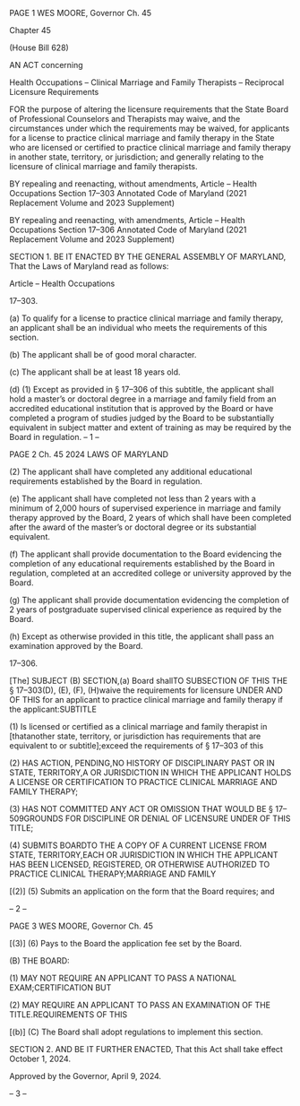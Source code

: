 PAGE 1
WES MOORE, Governor Ch. 45

Chapter 45

(House Bill 628)

AN ACT concerning

Health Occupations – Clinical Marriage and Family Therapists – Reciprocal
Licensure Requirements

FOR the purpose of altering the licensure requirements that the State Board of Professional
Counselors and Therapists may waive, and the circumstances under which the
requirements may be waived, for applicants for a license to practice clinical marriage
and family therapy in the State who are licensed or certified to practice clinical
marriage and family therapy in another state, territory, or jurisdiction; and
generally relating to the licensure of clinical marriage and family therapists.

BY repealing and reenacting, without amendments,
Article – Health Occupations
Section 17–303
Annotated Code of Maryland
(2021 Replacement Volume and 2023 Supplement)

BY repealing and reenacting, with amendments,
Article – Health Occupations
Section 17–306
Annotated Code of Maryland
(2021 Replacement Volume and 2023 Supplement)

SECTION 1. BE IT ENACTED BY THE GENERAL ASSEMBLY OF MARYLAND,
That the Laws of Maryland read as follows:

Article – Health Occupations

17–303.

(a) To qualify for a license to practice clinical marriage and family therapy, an
applicant shall be an individual who meets the requirements of this section.

(b) The applicant shall be of good moral character.

(c) The applicant shall be at least 18 years old.

(d) (1) Except as provided in § 17–306 of this subtitle, the applicant shall hold
a master’s or doctoral degree in a marriage and family field from an accredited educational
institution that is approved by the Board or have completed a program of studies judged by
the Board to be substantially equivalent in subject matter and extent of training as may be
required by the Board in regulation.
– 1 –

PAGE 2
Ch. 45 2024 LAWS OF MARYLAND

(2) The applicant shall have completed any additional educational
requirements established by the Board in regulation.

(e) The applicant shall have completed not less than 2 years with a minimum of
2,000 hours of supervised experience in marriage and family therapy approved by the
Board, 2 years of which shall have been completed after the award of the master’s or
doctoral degree or its substantial equivalent.

(f) The applicant shall provide documentation to the Board evidencing the
completion of any educational requirements established by the Board in regulation,
completed at an accredited college or university approved by the Board.

(g) The applicant shall provide documentation evidencing the completion of 2
years of postgraduate supervised clinical experience as required by the Board.

(h) Except as otherwise provided in this title, the applicant shall pass an
examination approved by the Board.

17–306.

[The] SUBJECT (B) SECTION,(a) Board shallTO SUBSECTION OF THIS THE
§ 17–303(D), (E), (F), (H)waive the requirements for licensure UNDER AND OF THIS
for an applicant to practice clinical marriage and family therapy if the applicant:SUBTITLE

(1) Is licensed or certified as a clinical marriage and family therapist in
[thatanother state, territory, or jurisdiction has requirements that are equivalent to or
subtitle];exceed the requirements of § 17–303 of this

(2) HAS ACTION, PENDING,NO HISTORY OF DISCIPLINARY PAST OR IN
STATE, TERRITORY,A OR JURISDICTION IN WHICH THE APPLICANT HOLDS A
LICENSE OR CERTIFICATION TO PRACTICE CLINICAL MARRIAGE AND FAMILY
THERAPY;

(3) HAS NOT COMMITTED ANY ACT OR OMISSION THAT WOULD BE
§ 17–509GROUNDS FOR DISCIPLINE OR DENIAL OF LICENSURE UNDER OF THIS
TITLE;

(4) SUBMITS BOARDTO THE A COPY OF A CURRENT LICENSE FROM
STATE, TERRITORY,EACH OR JURISDICTION IN WHICH THE APPLICANT HAS BEEN
LICENSED, REGISTERED, OR OTHERWISE AUTHORIZED TO PRACTICE CLINICAL
THERAPY;MARRIAGE AND FAMILY

[(2)] (5) Submits an application on the form that the Board requires; and

– 2 –

PAGE 3
WES MOORE, Governor Ch. 45

[(3)] (6) Pays to the Board the application fee set by the Board.

(B) THE BOARD:

(1) MAY NOT REQUIRE AN APPLICANT TO PASS A NATIONAL
EXAM;CERTIFICATION BUT

(2) MAY REQUIRE AN APPLICANT TO PASS AN EXAMINATION OF THE
TITLE.REQUIREMENTS OF THIS

[(b)] (C) The Board shall adopt regulations to implement this section.

SECTION 2. AND BE IT FURTHER ENACTED, That this Act shall take effect
October 1, 2024.

Approved by the Governor, April 9, 2024.

– 3 –